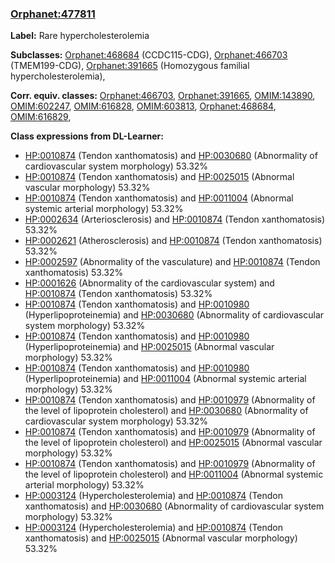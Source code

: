 
### [Orphanet:477811](http://www.orpha.net/ORDO/Orphanet_477811)
**Label:** Rare hypercholesterolemia

**Subclasses:** [Orphanet:468684](http://www.orpha.net/ORDO/Orphanet_468684) (CCDC115-CDG), [Orphanet:466703](http://www.orpha.net/ORDO/Orphanet_466703) (TMEM199-CDG), [Orphanet:391665](http://www.orpha.net/ORDO/Orphanet_391665) (Homozygous familial hypercholesterolemia), 

**Corr. equiv. classes:** [Orphanet:466703](http://www.orpha.net/ORDO/Orphanet_466703), [Orphanet:391665](http://www.orpha.net/ORDO/Orphanet_391665), [OMIM:143890](http://purl.obolibrary.org/obo/OMIM_143890), [OMIM:602247](http://purl.obolibrary.org/obo/OMIM_602247), [OMIM:616828](http://purl.obolibrary.org/obo/OMIM_616828), [OMIM:603813](http://purl.obolibrary.org/obo/OMIM_603813), [Orphanet:468684](http://www.orpha.net/ORDO/Orphanet_468684), [OMIM:616829](http://purl.obolibrary.org/obo/OMIM_616829), 

**Class expressions from DL-Learner:**

- [HP:0010874](http://purl.obolibrary.org/obo/HP_0010874) (Tendon xanthomatosis) and [HP:0030680](http://purl.obolibrary.org/obo/HP_0030680) (Abnormality of cardiovascular system morphology) 53.32%
- [HP:0010874](http://purl.obolibrary.org/obo/HP_0010874) (Tendon xanthomatosis) and [HP:0025015](http://purl.obolibrary.org/obo/HP_0025015) (Abnormal vascular morphology) 53.32%
- [HP:0010874](http://purl.obolibrary.org/obo/HP_0010874) (Tendon xanthomatosis) and [HP:0011004](http://purl.obolibrary.org/obo/HP_0011004) (Abnormal systemic arterial morphology) 53.32%
- [HP:0002634](http://purl.obolibrary.org/obo/HP_0002634) (Arteriosclerosis) and [HP:0010874](http://purl.obolibrary.org/obo/HP_0010874) (Tendon xanthomatosis) 53.32%
- [HP:0002621](http://purl.obolibrary.org/obo/HP_0002621) (Atherosclerosis) and [HP:0010874](http://purl.obolibrary.org/obo/HP_0010874) (Tendon xanthomatosis) 53.32%
- [HP:0002597](http://purl.obolibrary.org/obo/HP_0002597) (Abnormality of the vasculature) and [HP:0010874](http://purl.obolibrary.org/obo/HP_0010874) (Tendon xanthomatosis) 53.32%
- [HP:0001626](http://purl.obolibrary.org/obo/HP_0001626) (Abnormality of the cardiovascular system) and [HP:0010874](http://purl.obolibrary.org/obo/HP_0010874) (Tendon xanthomatosis) 53.32%
- [HP:0010874](http://purl.obolibrary.org/obo/HP_0010874) (Tendon xanthomatosis) and [HP:0010980](http://purl.obolibrary.org/obo/HP_0010980) (Hyperlipoproteinemia) and [HP:0030680](http://purl.obolibrary.org/obo/HP_0030680) (Abnormality of cardiovascular system morphology) 53.32%
- [HP:0010874](http://purl.obolibrary.org/obo/HP_0010874) (Tendon xanthomatosis) and [HP:0010980](http://purl.obolibrary.org/obo/HP_0010980) (Hyperlipoproteinemia) and [HP:0025015](http://purl.obolibrary.org/obo/HP_0025015) (Abnormal vascular morphology) 53.32%
- [HP:0010874](http://purl.obolibrary.org/obo/HP_0010874) (Tendon xanthomatosis) and [HP:0010980](http://purl.obolibrary.org/obo/HP_0010980) (Hyperlipoproteinemia) and [HP:0011004](http://purl.obolibrary.org/obo/HP_0011004) (Abnormal systemic arterial morphology) 53.32%
- [HP:0010874](http://purl.obolibrary.org/obo/HP_0010874) (Tendon xanthomatosis) and [HP:0010979](http://purl.obolibrary.org/obo/HP_0010979) (Abnormality of the level of lipoprotein cholesterol) and [HP:0030680](http://purl.obolibrary.org/obo/HP_0030680) (Abnormality of cardiovascular system morphology) 53.32%
- [HP:0010874](http://purl.obolibrary.org/obo/HP_0010874) (Tendon xanthomatosis) and [HP:0010979](http://purl.obolibrary.org/obo/HP_0010979) (Abnormality of the level of lipoprotein cholesterol) and [HP:0025015](http://purl.obolibrary.org/obo/HP_0025015) (Abnormal vascular morphology) 53.32%
- [HP:0010874](http://purl.obolibrary.org/obo/HP_0010874) (Tendon xanthomatosis) and [HP:0010979](http://purl.obolibrary.org/obo/HP_0010979) (Abnormality of the level of lipoprotein cholesterol) and [HP:0011004](http://purl.obolibrary.org/obo/HP_0011004) (Abnormal systemic arterial morphology) 53.32%
- [HP:0003124](http://purl.obolibrary.org/obo/HP_0003124) (Hypercholesterolemia) and [HP:0010874](http://purl.obolibrary.org/obo/HP_0010874) (Tendon xanthomatosis) and [HP:0030680](http://purl.obolibrary.org/obo/HP_0030680) (Abnormality of cardiovascular system morphology) 53.32%
- [HP:0003124](http://purl.obolibrary.org/obo/HP_0003124) (Hypercholesterolemia) and [HP:0010874](http://purl.obolibrary.org/obo/HP_0010874) (Tendon xanthomatosis) and [HP:0025015](http://purl.obolibrary.org/obo/HP_0025015) (Abnormal vascular morphology) 53.32%


